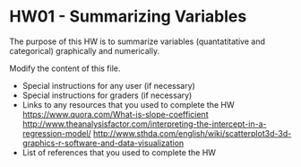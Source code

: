 # HW01 - Summarizing Variables

The purpose of this HW is to summarize variables (quantatitative and categorical) graphically and numerically.

Modify the content of this file.

- Special instructions for any user (if necessary)
- Special instructions for graders (if necessary)
- Links to any resources that you used to complete the HW
https://www.quora.com/What-is-slope-coefficient
http://www.theanalysisfactor.com/interpreting-the-intercept-in-a-regression-model/
http://www.sthda.com/english/wiki/scatterplot3d-3d-graphics-r-software-and-data-visualization
- List of references that you used to complete the HW
